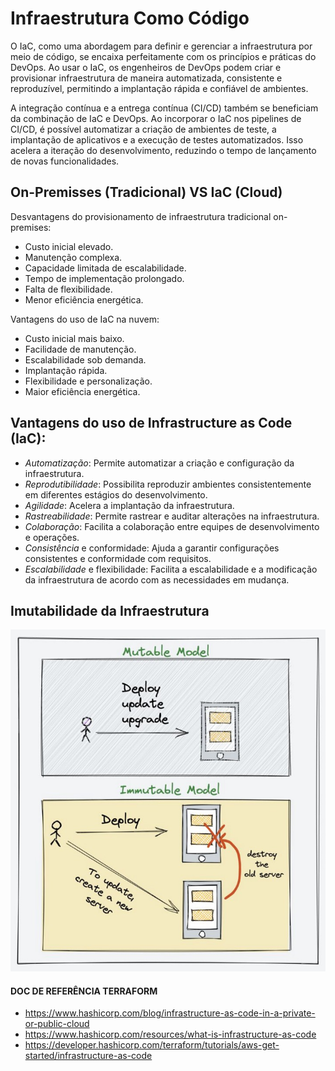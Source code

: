 # Infraestrutura Como Código

O IaC, como uma abordagem para definir e gerenciar a infraestrutura por meio de código, se encaixa perfeitamente com os princípios e práticas do DevOps. Ao usar o IaC, os engenheiros de DevOps podem criar e provisionar infraestrutura de maneira automatizada, consistente e reproduzível, permitindo a implantação rápida e confiável de ambientes.

A integração contínua e a entrega contínua (CI/CD) também se beneficiam da combinação de IaC e DevOps. Ao incorporar o IaC nos pipelines de CI/CD, é possível automatizar a criação de ambientes de teste, a implantação de aplicativos e a execução de testes automatizados. Isso acelera a iteração do desenvolvimento, reduzindo o tempo de lançamento de novas funcionalidades.

## On-Premisses (Tradicional) VS IaC (Cloud)

Desvantagens do provisionamento de infraestrutura tradicional on-premises:

- Custo inicial elevado.
- Manutenção complexa.
- Capacidade limitada de escalabilidade.
- Tempo de implementação prolongado.
- Falta de flexibilidade.
- Menor eficiência energética.

Vantagens do uso de IaC na nuvem:

- Custo inicial mais baixo.
- Facilidade de manutenção.
- Escalabilidade sob demanda.
- Implantação rápida.
- Flexibilidade e personalização.
- Maior eficiência energética.

## Vantagens do uso de Infrastructure as Code (IaC):

- *Automatização*: Permite automatizar a criação e configuração da infraestrutura.
- *Reprodutibilidade*: Possibilita reproduzir ambientes consistentemente em diferentes estágios do desenvolvimento.
- *Agilidade*: Acelera a implantação da infraestrutura.
- *Rastreabilidade*: Permite rastrear e auditar alterações na infraestrutura.
- *Colaboração*: Facilita a colaboração entre equipes de desenvolvimento e operações.
- *Consistência* e conformidade: Ajuda a garantir configurações consistentes e conformidade com requisitos.
- *Escalabilidade* e flexibilidade: Facilita a escalabilidade e a modificação da infraestrutura de acordo com as necessidades em mudança.

## Imutabilidade da Infraestrutura

<div align="center">

![mutable-vs-immutable](./images/mutable-vs-immutable.png)

</div>

#### DOC DE REFERÊNCIA TERRAFORM

- https://www.hashicorp.com/blog/infrastructure-as-code-in-a-private-or-public-cloud
- https://www.hashicorp.com/resources/what-is-infrastructure-as-code
- https://developer.hashicorp.com/terraform/tutorials/aws-get-started/infrastructure-as-code